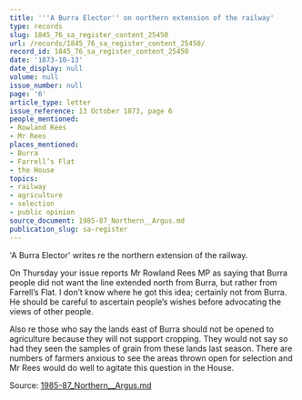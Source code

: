 ```yaml
---
title: '''A Burra Elector'' on northern extension of the railway'
type: records
slug: 1845_76_sa_register_content_25450
url: /records/1845_76_sa_register_content_25450/
record_id: 1845_76_sa_register_content_25450
date: '1873-10-13'
date_display: null
volume: null
issue_number: null
page: '6'
article_type: letter
issue_reference: 13 October 1873, page 6
people_mentioned:
- Rowland Rees
- Mr Rees
places_mentioned:
- Burra
- Farrell’s Flat
- the House
topics:
- railway
- agriculture
- selection
- public opinion
source_document: 1985-87_Northern__Argus.md
publication_slug: sa-register
---
```


'A Burra Elector' writes re the northern extension of the railway.

On Thursday your issue reports Mr Rowland Rees MP as saying that Burra people did not want the line extended north from Burra, but rather from Farrell’s Flat.  I don’t know where he got this idea; certainly not from Burra.  He should be careful to ascertain people’s wishes before advocating the views of other people.

Also re those who say the lands east of Burra should not be opened to agriculture because they will not support cropping.  They would not say so had they seen the samples of grain from these lands last season.  There are numbers of farmers anxious to see the areas thrown open for selection and Mr Rees would do well to agitate this question in the House.

Source: [1985-87_Northern__Argus.md](/downloads/markdown/1985-87_Northern__Argus.md)
